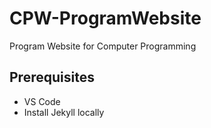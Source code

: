 # CPW-ProgramWebsite
Program Website for Computer Programming

## Prerequisites

- VS Code
- Install Jekyll locally
